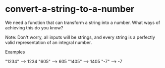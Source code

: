 # convert-a-string-to-a-number

We need a function that can transform a string into a number. What ways of achieving this do you know?

Note: Don't worry, all inputs will be strings, and every string is a perfectly valid representation of an integral number.

Examples

"1234" --> 1234
"605"  --> 605
"1405" --> 1405
"-7" --> -7
